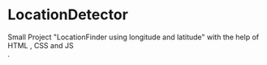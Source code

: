 # LocationDetector
Small Project "LocationFinder using longitude and latitude" with the help of  HTML , CSS and JS   
.
